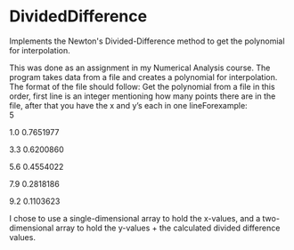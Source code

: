 # DividedDifference
Implements the Newton's Divided-Difference method to get the polynomial for interpolation.

This was done as an assignment in my Numerical Analysis course. The program takes data from a file and creates a polynomial for interpolation. The format of the file should follow:
Get the polynomial from a file in this order, first line is an integer mentioning how many points there are in the file, after that you have the x and y’s each in one lineForexample:  
5

1.0 0.7651977

3.3 0.6200860

5.6 0.4554022

7.9 0.2818186

9.2 0.1103623


I chose to use a single-dimensional array to hold the x-values, and a two-dimensional array to hold the y-values + the calculated divided difference values.
